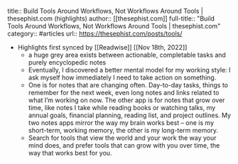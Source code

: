 title:: Build Tools Around Workflows, Not Workflows Around Tools | thesephist.com (highlights)
author:: [[thesephist.com]]
full-title:: "Build Tools Around Workflows, Not Workflows Around Tools | thesephist.com"
category:: #articles
url:: https://thesephist.com/posts/tools/

- Highlights first synced by [[Readwise]] [[Nov 18th, 2022]]
	- a huge grey area exists between actionable, completable tasks and purely encyclopedic notes
	- Eventually, I discovered a better mental model for my working style: I ask myself how immediately I need to take action on something.
	- One is for notes that are changing often. Day-to-day tasks, things to remember for the next week, even long notes and links related to what I’m working on now. The other app is for notes that grow over time, like notes I take while reading books or watching talks, my annual goals, financial planning, reading list, and project outlines. My two notes apps mirror the way my brain works best – one is my short-term, working memory, the other is my long-term memory.
	- Search for tools that view the world and your work the way your mind does, and prefer tools that can grow with you over time, the way that works best for you.